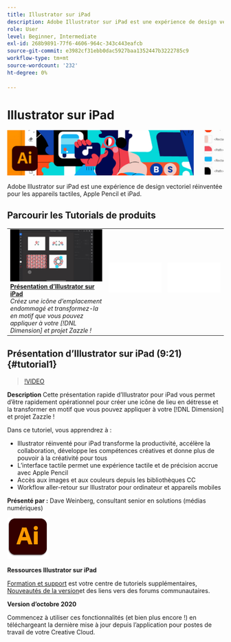 ```yaml
---
title: Illustrator sur iPad
description: Adobe Illustrator sur iPad est une expérience de design vectoriel réinventée pour les appareils tactiles, Apple Pencil et iPad
role: User
level: Beginner, Intermediate
exl-id: 268b9891-77f6-4606-964c-343c443eafcb
source-git-commit: e3982cf31ebb0dac5927baa1352447b3222785c9
workflow-type: tm+mt
source-wordcount: '232'
ht-degree: 0%

---
```


# Illustrator sur iPad

![Image de héros du tutoriel](../assets/AIoniPad.jpg)

Adobe Illustrator sur iPad est une expérience de design vectoriel réinventée pour les appareils tactiles, Apple Pencil et iPad.

## Parcourir les Tutorials de produits

<table style="table-layout:fixed">
<tr>
 <td>
   <a href="illustratoripad.md#tutorial1">
      <img alt="Présentation d’Illustrator sur iPad" src="../assets/illustrator-iPad_repeat_weinberg_thumbnail.jpg" />
   </a>
    <div>
   <a href="illustratoripad.md#tutorial1"><strong>Présentation d’Illustrator sur iPad</strong></a>
    </div>
    <em>Créez une icône d’emplacement endommagé et transformez-la en motif que vous pouvez appliquer à votre [!DNL Dimension] et projet Zazzle !</em>
    <br>
  </td>
  <td>
    <img alt="Espaceur" src="../assets/Whitespacer.png" />
    <div>
    <br>
  </td>
  <td>
    <img alt="Espaceur" src="../assets/Whitespacer.png" />
    <div>
    <br>
  </td>
</tr>
</table>

## Présentation d’Illustrator sur iPad (9:21) {#tutorial1}

>[!VIDEO](https://video.tv.adobe.com/v/326823?hidetitle=true)

**Description**
Cette présentation rapide d’Illustrator pour iPad vous permet d’être rapidement opérationnel pour créer une icône de lieu en détresse et la transformer en motif que vous pouvez appliquer à votre [!DNL Dimension] et projet Zazzle !

Dans ce tutoriel, vous apprendrez à :
* Illustrator réinventé pour iPad transforme la productivité, accélère la collaboration, développe les compétences créatives et donne plus de pouvoir à la créativité pour tous
* L’interface tactile permet une expérience tactile et de précision accrue avec Apple Pencil
* Accès aux images et aux couleurs depuis les bibliothèques CC
* Workflow aller-retour sur Illustrator pour ordinateur et appareils mobiles

**Présenté par :**
Dave Weinberg, consultant senior en solutions (médias numériques)

![Logo Illustrator sur iPad](../assets/ai_appicon_96.png)

**Ressources Illustrator sur iPad**

[Formation et support](https://helpx.adobe.com/support/illustrator.html) est votre centre de tutoriels supplémentaires, [Nouveautés de la version](https://helpx.adobe.com/illustrator/using/whats-new/mobile-2021.html)et des liens vers des forums communautaires.

**Version d’octobre 2020**

Commencez à utiliser ces fonctionnalités (et bien plus encore !) en téléchargeant la dernière mise à jour depuis l’application pour postes de travail de votre Creative Cloud.
